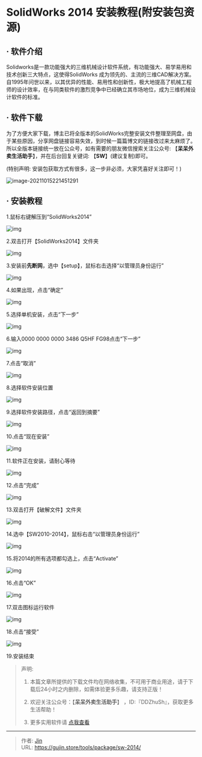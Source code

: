 # SolidWorks 2014 安装教程(附安装包资源)


## · 软件介绍
Solidworks是一款功能强大的三维机械设计软件系统，有功能强大、易学易用和技术创新三大特点，这使得SolidWorks 成为领先的、主流的三维CAD解决方案。自1995年问世以来，以其优异的性能、易用性和创新性，极大地提高了机械工程师的设计效率，在与同类软件的激烈竞争中已经确立其市场地位，成为三维机械设计软件的标准。

## · 软件下载
为了方便大家下载，博主已将全版本的SolidWorks完整安装文件整理至网盘，由于某些原因，分享网盘链接容易失效，到时候一篇篇博文的链接改过来太麻烦了。所以全版本链接统一放在公众号，如有需要的朋友微信搜索关注公众号: 【**呆呆外卖生活助手**】，并在后台回复关键词: 【**SW**】(建议复制)即可。

(特别声明: 安装包获取方式有很多，这一步非必须，大家凭喜好关注即可！)

![image-20211015221451291](https://img.gujin.store/img/image-20211015221451291.png)

## · 安装教程

1.鼠标右键解压到“SolidWorks2014”

![img](https://img.gujin.store/img/v2-11e0cfdf7baf5765061e94e1f0d0ed75_720w.png)

2.双击打开【SolidWorks2014】文件夹

![img](https://img.gujin.store/img/v2-756457e7d7d92385792fa977ebf239d0_720w.png)

3.安装前**先断网**，选中【setup】，鼠标右击选择“以管理员身份运行”

![img](https://img.gujin.store/img/v2-5a4cb70deba93ee4563ce05f8c772d29_720w.png)

4.如果出现，点击“确定”

![img](https://img.gujin.store/img/v2-587a947f7feff73cb57e28bf1aaa6abe_720w.png)

5.选择单机安装，点击“下一步”

![img](https://img.gujin.store/img/v2-1797f0f3d5e603aae4cf9e1503cb557d_720w.png)

6.输入0000 0000 0000 3486 Q5HF FG98点击“下一步”

![img](https://img.gujin.store/img/v2-4975d6c69207cece453064de47fa0366_720w.png)

7.点击“取消”

![img](https://img.gujin.store/img/v2-fbfbfa98305c84e891d08c4dd2b48d64_720w.png)

8.选择软件安装位置

![img](https://img.gujin.store/img/v2-3f8c47cd3301e22866a1cf5d0728bc76_720w.png)

9.选择软件安装路径，点击“返回到摘要”

![img](https://img.gujin.store/img/v2-cfd8a8839e41f0765beb1b42e05c0f14_720w.png)

10.点击“现在安装”

![img](https://img.gujin.store/img/v2-d29eeac1e2b580af9bae22faa6e7baf0_720w.png)

11.软件正在安装，请耐心等待

![img](https://img.gujin.store/img/v2-89d72ec9ddec97a638b86be899e5bd95_720w.png)

12.点击“完成”

![img](https://img.gujin.store/img/v2-ddf8a55a8a918c76a657ab92e92df5ad_720w.png)

13.双击打开【破解文件】文件夹

![img](https://img.gujin.store/img/v2-fe3961cf166e5a4f8e5a5e7868e04eba_720w.png)

14.选中【SW2010-2014】，鼠标右击“以管理员身份运行”

![img](https://img.gujin.store/img/v2-8e083355549ed116e2363111674b70ae_720w.png)

15.将2014的所有选项都勾选上，点击“Activate”

![img](https://img.gujin.store/img/v2-0f4aca74899736cde958b78fb3cd0c59_720w.png)

16.点击“OK”

![img](https://img.gujin.store/img/v2-d2fb56f3f80369b00803a11660a83449_720w.png)

17.双击图标运行软件

![img](https://img.gujin.store/img/v2-cf2c60fd6e52d00c4f1a27feec501a6d_720w.png)

18.点击“接受”

![img](https://img.gujin.store/img/v2-2ed51ba56d1907c7c7c482cf7116483a_720w.png)

19.安装结束




> 声明: 
>
> 1. 本篇文章所提供的下载文件均在网络收集，不可用于商业用途，请于下载后24小时之内删除，如需体验更多乐趣，请支持正版！
>
> 2. 欢迎关注公众号：【**呆呆外卖生活助手**】 ，ID:『DDZhuSh』，获取更多生活帮助！
>
> 3. 更多实用软件请  [点我查看](/tools)

---

> 作者: [Jin](https://img.gujin.store/img/favicon.ico)  
> URL: https://gujin.store/tools/package/sw-2014/  

